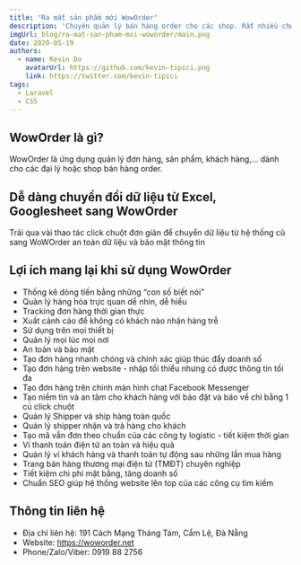 ```yaml
---
title: "Ra mắt sản phẩm mới WowOrder"
description: 'Chuyên quản lý bán hàng order cho các shop. Rất nhiều chức năng tuyệt vời để quản lý khách hàng, đơn hàng, ship hàng,...'
imgUrl: blog/ra-mat-san-pham-moi-woworder/main.png
date: 2020-05-19
authors:
  - name: Kevin Do
    avatarUrl: https://github.com/kevin-tipici.png
    link: https://twitter.com/kevin-tipici
tags:
  - Laravel
  - CSS
---
```


## WowOrder là gì?
WowOrder là ứng dụng quản lý đơn hàng, sản phẩm, khách hàng,... dành cho các đại lý hoặc shop bán hàng order.

## Dễ dàng chuyển đổi dữ liệu từ Excel, Googlesheet sang WowOrder
Trải qua vài thao tác click chuột đơn giản để chuyển dữ liệu từ hệ thống cũ sang WoWOrder an toàn dữ liệu và bảo mật thông tin

## Lợi ích mang lại khi sử dụng WowOrder
- Thống kê dòng tiền bằng những “con số biết nói”
- Quản lý hàng hóa trực quan dễ nhìn, dễ hiểu
- Tracking đơn hàng thời gian thực
- Xuất cảnh cáo để không có khách nào nhận hàng trễ
- Sử dụng trên mọi thiết bị
- Quản lý mọi lúc mọi nơi
- An toàn và bảo mật
- Tạo đơn hàng nhanh chóng và chính xác giúp thúc đẩy doanh số
- Tạo đơn hàng trên website - nhập tối thiểu nhưng có được thông tin tối đa
- Tạo đơn hàng trên chính màn hình chat Facebook Messenger
- Tạo niềm tin và an tâm cho khách hàng với báo đặt và báo về chỉ bằng 1 cú click chuột
- Quản lý Shipper và ship hàng toàn quốc
- Quản lý shipper nhận và trả hàng cho khách
- Tạo mã vẫn đơn theo chuẩn của các công ty logistic - tiết kiệm thời gian
- Ví thanh toán điện tử an toàn và hiệu quả
- Quản lý ví khách hàng và thanh toán tự động sau những lần mua hàng
- Trang bán hàng thương mại điện tử (TMĐT) chuyên nghiệp
- Tiết kiệm chi phí mặt bằng, tăng doanh số
- Chuẩn SEO giúp hệ thống website lên top của các công cụ tìm kiếm

## Thông tin liên hệ
- Địa chỉ liên hệ: 191 Cách Mạng Tháng Tám, Cẩm Lệ, Đà Nẵng
- Website: https://woworder.net
- Phone/Zalo/Viber: 0919 88 2756

